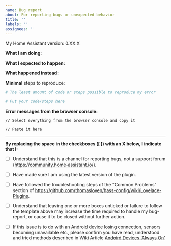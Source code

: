 ```yaml
---
name: Bug report
about: For reporting bugs or unexpected behavior
title: ''
labels: ''
assignees: ''
---
```


My Home Assistant version: 0.XX.X

**What I am doing:**


**What I expected to happen:**


**What happened instead:**


**Minimal** steps to reproduce:


```yaml
# The least amount of code or steps possible to reproduce my error

# Put your code/steps here
```


**Error messages from the browser console:**

```
// Select everything from the browser console and copy it

// Paste it here
```

---

**By replacing the space in the checkboxes ([ ]) with an X below, I indicate that I:**

- [ ] Understand that this is a channel for reporting bugs, not a support forum (https://community.home-assistant.io/).

- [ ] Have made sure I am using the latest version of the plugin.

- [ ] Have followed the troubleshooting steps of the "Common Problems" section of https://github.com/thomasloven/hass-config/wiki/Lovelace-Plugins.

- [ ] Understand that leaving one or more boxes unticked or failure to follow the template above may increase the time required to handle my bug-report, or cause it to be closed without further action.
- [ ] If this issue is to do with an Android device losing connection, sensors becoming unavailable etc., please confirm you have read, understood and tried methods described in Wiki Article [Andoird Devices 'Always On'](https://github.com/dcapslock/hass-browser_mod/wiki/Andoird-Devices-'Always-On')

